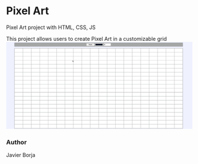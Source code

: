 # Pixel Art
Pixel Art project with HTML, CSS, JS

This project allows users to create Pixel Art in a customizable grid
![Example gif](https://github.com/ksaweryn/pixelArt/blob/main/example/PixelArt.gif)

### Author
Javier Borja